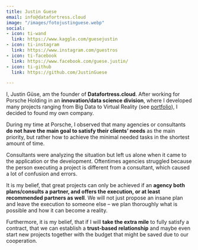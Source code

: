 ```yaml
---
title: Justin Guese
email: info@datafortress.cloud
image: "/images/fotojustinguese.webp"
social:
- icon: ti-wand
  link: https://www.kaggle.com/guesejustin
- icon: ti-instagram
  link: https://www.instagram.com/guestros
- icon: ti-facebook
  link: https://www.facebook.com/guese.justin/
- icon: ti-github
  link: https://github.com/JustinGuese

---
```

I, Justin Güse, am the founder of **Datafortress.cloud**. After working for Porsche Holding in an **innovation/data science division**, where I developed many projects ranging from Big Data to Virtual Reality (see [portfolio](/project)), I decided to found my own company.

During my time at Porsche, I observed that many agencies or consultants **do not have the main goal to satisfy their clients’ needs** as the main priority, but rather how to achieve the minimal needed tasks in the shortest amount of time.

Consultants were analyzing the situation but left us alone when it came to the application or the development. Oftentimes agencies struggled because the person executing a project is different from a consultant, which caused a lot of confusion and errors.

It is my belief, that great projects can only be achieved if an **agency both plans/consults a partner, and offers the execution, or at least recommended partners as well**. We will not just propose an insane plan and leave the execution to someone else – we plan thoroughly what is possible and how it can become a reality.

Furthermore, it is my belief, that if I will **take the extra mile** to fully satisfy a contract, that we can establish a **trust-based relationship** and maybe even start new projects together with the budget that might be saved due to our cooperation.